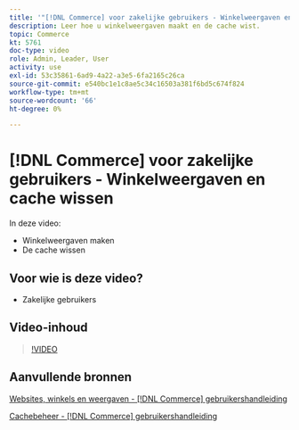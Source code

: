 ```yaml
---
title: '"[!DNL Commerce] voor zakelijke gebruikers - Winkelweergaven en cache wissen"'
description: Leer hoe u winkelweergaven maakt en de cache wist.
topic: Commerce
kt: 5761
doc-type: video
role: Admin, Leader, User
activity: use
exl-id: 53c35861-6ad9-4a22-a3e5-6fa2165c26ca
source-git-commit: e540bc1e1c8ae5c34c16503a381f6bd5c674f824
workflow-type: tm+mt
source-wordcount: '66'
ht-degree: 0%

---
```


# [!DNL Commerce] voor zakelijke gebruikers - Winkelweergaven en cache wissen

In deze video:

- Winkelweergaven maken
- De cache wissen

## Voor wie is deze video?

- Zakelijke gebruikers

## Video-inhoud

>[!VIDEO](https://video.tv.adobe.com/v/35946?quality=12&learn=on)

## Aanvullende bronnen

[Websites, winkels en weergaven - [!DNL Commerce] gebruikershandleiding](https://docs.magento.com/user-guide/stores/websites-stores-views.html)

[Cachebeheer - [!DNL Commerce] gebruikershandleiding](https://docs.magento.com/user-guide/system/cache-management.html)
